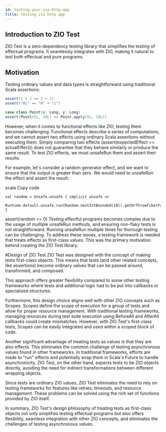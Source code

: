 ```yaml
---
id: testing-your-zio-http-app
title: Testing zio http app
---
```


## Introduction to ZIO Test

ZIO Test is a zero-dependency testing library that simplifies the testing of effectual programs. It seamlessly integrates with ZIO, making it natural to test both effectual and pure programs.

## Motivation

Testing ordinary values and data types is straightforward using traditional Scala assertions:

```scala
assert(1 + 2 == 2 + 1)
assert("Hi" == "H" + "i")

case class Point(x: Long, y: Long)
assert(Point(5L, 10L) == Point.apply(5L, 10L))
```

However, when it comes to functional effects like ZIO, testing them becomes challenging. Functional effects describe a series of computations, and we cannot assert two effects using ordinary Scala assertions without executing them. Simply comparing two effects (assert(expectedEffect == actualEffect)) does not guarantee that they behave similarly or produce the same result. To test ZIO effects, we must unsafeRun them and assert their results.

For example, let's consider a random generator effect, and we want to ensure that the output is greater than zero. We would need to unsafeRun the effect and assert the result:

scala
Copy code
```
val random = Unsafe.unsafe { implicit unsafe =>
  Runtime.default.unsafe.run(Random.nextIntBounded(10)).getOrThrowFiberFailure()
}
```
assert(random >= 0)
Testing effectful programs becomes complex due to the usage of multiple unsafeRun methods, and ensuring non-flaky tests is not straightforward. Running unsafeRun multiple times for thorough testing can be challenging. To address these issues, a testing framework is needed that treats effects as first-class values. This was the primary motivation behind creating the ZIO Test library.

#Design of ZIO Test
ZIO Test was designed with the concept of making tests first-class objects. This means that tests (and other related concepts, like assertions) become ordinary values that can be passed around, transformed, and composed.

This approach offers greater flexibility compared to some other testing frameworks where tests and additional logic had to be put into callbacks or specialized structures.

Furthermore, this design choice aligns well with other ZIO concepts such as Scopes. Scopes define the scope of execution for a group of tests and allow for proper resource management. With traditional testing frameworks, managing resources during test suite execution using BeforeAll and AfterAll callbacks could create mismatches. However, with ZIO Test's first-class tests, Scopes can be easily integrated and used within a scoped block of code.

Another significant advantage of treating tests as values is that they are also effects. This eliminates the common challenge of testing asynchronous values found in other frameworks. In traditional frameworks, efforts are made to "run" effects and potentially wrap them in Scala's Future to handle asynchronicity. ZIO Test, on the other hand, expects tests to be ZIO objects directly, avoiding the need for indirect transformations between different wrapping objects.

Since tests are ordinary ZIO values, ZIO Test eliminates the need to rely on testing frameworks for features like retries, timeouts, and resource management. These problems can be solved using the rich set of functions provided by ZIO itself.

In summary, ZIO Test's design philosophy of treating tests as first-class objects not only simplifies testing effectual programs but also offers flexibility, seamless integration with other ZIO concepts, and eliminates the challenges of testing asynchronous values.
